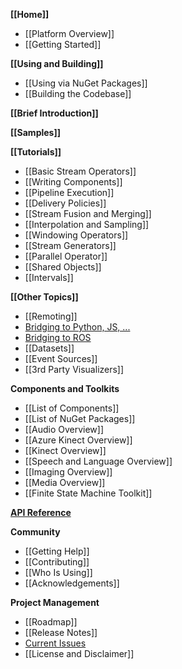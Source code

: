 **[[Home]]**
* [[Platform Overview]]
* [[Getting Started]]

**[[Using and Building]]**
* [[Using via NuGet Packages]]
* [[Building the Codebase]]

**[[Brief Introduction]]**

**[[Samples]]**

**[[Tutorials]]**
* [[Basic Stream Operators]]
* [[Writing Components]]
* [[Pipeline Execution]]
* [[Delivery Policies]]
* [[Stream Fusion and Merging]]
* [[Interpolation and Sampling]]
* [[Windowing Operators]]
* [[Stream Generators]]
* [[Parallel Operator]]
* [[Shared Objects]]
* [[Intervals]]

**[[Other Topics]]**
* [[Remoting]]
* [Bridging to Python, JS, ...](Interop)
* [Bridging to ROS](ROS-Integration)
* [[Datasets]]
* [[Event Sources]]
* [[3rd Party Visualizers]]

**Components and Toolkits**
* [[List of Components]]
* [[List of NuGet Packages]]
* [[Audio Overview]]
* [[Azure Kinect Overview]]
* [[Kinect Overview]]
* [[Speech and Language Overview]]
* [[Imaging Overview]]
* [[Media Overview]]
* [[Finite State Machine Toolkit]]

[**API Reference**](https://microsoft.github.io/psi/api/classes.html)

**Community**
* [[Getting Help]]
* [[Contributing]]
* [[Who Is Using]]
* [[Acknowledgements]]

**Project Management**
* [[Roadmap]]
* [[Release Notes]]
* [Current Issues](https://github.com/Microsoft/psi/issues)
* [[License and Disclaimer]]
